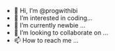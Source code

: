 - 👋 Hi, I’m @progwithibi
- 👀 I’m interested in coding...
- 🌱 I’m currently newbie  ...
- 💞️ I’m looking to collaborate on ...
- 📫 How to reach me ... 

<!---
progwithibi/progwithibi is a ✨ special ✨ repository because its `README.md` (this file) appears on your GitHub profile.
You can click the Preview link to take a look at your changes.
--->
